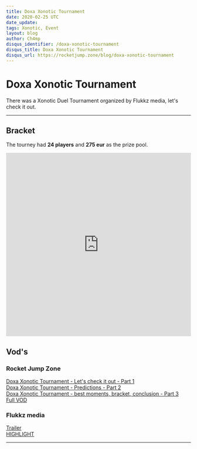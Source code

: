 ```yaml
---
title: Doxa Xonotic Tournament
date: 2020-02-25 UTC
date_update:
tags: Xonotic, Event
layout: blog
author: Ch4mp
disqus_identifier: /doxa-xonotic-tournament
disqus_title: Doxa Xonotic Tournament
disqus_url: https://rocketjump.zone/blog/doxa-xonotic-tournament
---
```


<h1 class="w3-center">Doxa Xonotic Tournament</h1>

<p class="w3-center">
There was a Xonotic Duel Tournament organized by Flukkz media, let's check it out.
</p>
<hr>


## Bracket
The tourney had **24 players** and **275 eur** as the prize pool.

<iframe src="https://challonge.com/doxa2020/module" width="100%" height="500" frameborder="0" scrolling="auto" allowtransparency="true"></iframe>



## Vod's

### Rocket Jump Zone  
<a href="https://www.youtube.com/watch?v=l8ktEfAD5js" target="_blank">Doxa Xonotic Tournament - Let's check it out - Part 1</a>  
<a href="https://www.youtube.com/watch?v=uHp_SKCnO50" target="_blank">Doxa Xonotic Tournament - Predictions - Part 2</a>  
<a href="https://www.youtube.com/watch?v=PpJqCOxp21w" target="_blank">Doxa Xonotic Tournament - best moments, bracket, conclusion - Part 3</a>  
<a href="https://www.youtube.com/watch?v=1cY06kXWfKc" target="_blank">Full VOD</a>  

### Flukkz media
<a href="https://www.youtube.com/watch?v=C8w4n6f8gdA" target="_blank">Trailer</a>  
<a href="https://www.youtube.com/watch?v=5DnGKaMBy5M" target="_blank">HIGHLIGHT</a>  



<hr>
